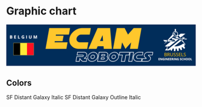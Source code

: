 # Graphic chart

![alt text](./graphic_chart.PNG)

## Colors
 

SF Distant Galaxy Italic
SF Distant Galaxy Outline Italic
